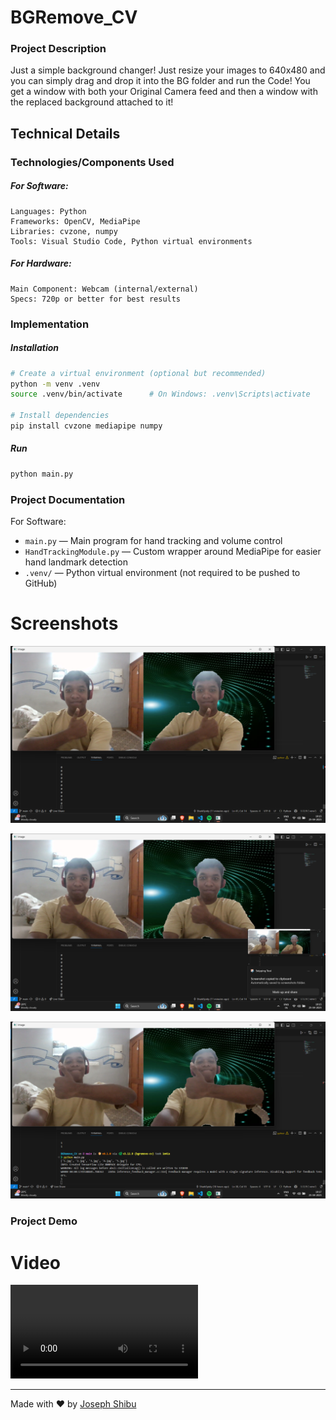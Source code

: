 # BGRemove_CV

### Project Description
Just a simple background changer! Just resize your images to 640x480 and you can simply drag and drop it into the BG folder and run the Code! You get a window with both your Original Camera feed and then a window with the replaced background attached to it!

## Technical Details
### Technologies/Components Used
##### For Software:
    Languages: Python
    Frameworks: OpenCV, MediaPipe
    Libraries: cvzone, numpy
    Tools: Visual Studio Code, Python virtual environments

##### For Hardware:
    Main Component: Webcam (internal/external)
    Specs: 720p or better for best results


### Implementation
##### Installation
```bash
# Create a virtual environment (optional but recommended)
python -m venv .venv
source .venv/bin/activate      # On Windows: .venv\Scripts\activate

# Install dependencies
pip install cvzone mediapipe numpy
```
##### Run  
```bash
python main.py
```


### Project Documentation
For Software:
- `main.py` — Main program for hand tracking and volume control  
- `HandTrackingModule.py` — Custom wrapper around MediaPipe for easier hand landmark detection  
- `.venv/` — Python virtual environment (not required to be pushed to GitHub)  


# Screenshots
![Screenshot1](https://github.com/SharkSpidy/BGRemove_CV/blob/main/Media/Screenshot%202025-04-25%20191532.png)

![Screenshot2](https://github.com/SharkSpidy/BGRemove_CV/blob/main/Media/Screenshot%202025-04-25%20191542.png)

![Screenshot3](https://github.com/SharkSpidy/BGRemove_CV/blob/main/Media/Screenshot%202025-04-25%20191741.png)

### Project Demo
# Video
![Video](https://github.com/SharkSpidy/BGRemove_CV/blob/main/Media/Screen%20Recording%202025-04-25%20191637.mp4)

---
Made with ❤️ by [Joseph Shibu](https://github.com/SharkSpidy)
